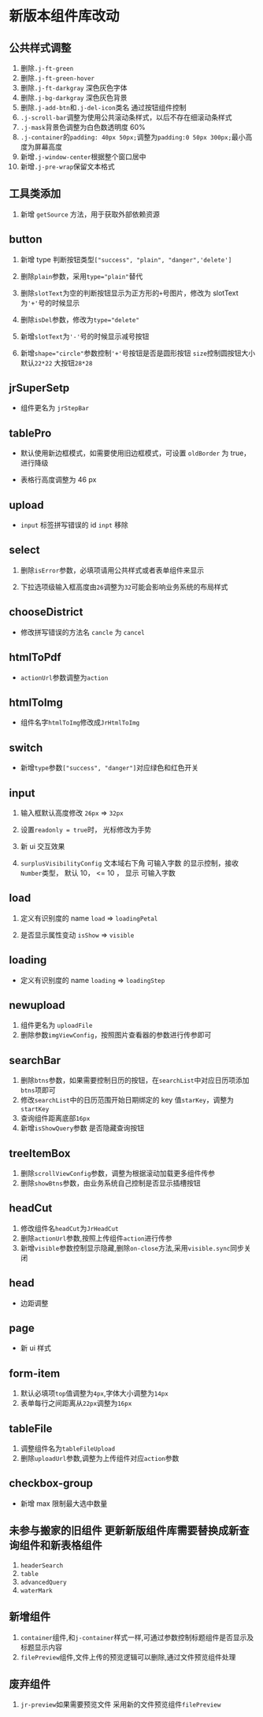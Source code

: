 # 新版本组件库改动

## 公共样式调整

1. 删除`.j-ft-green`
2. 删除`.j-ft-green-hover`
3. 删除`.j-ft-darkgray` 深色灰色字体
4. 删除`.j-bg-darkgray` 深色灰色背景
5. 删除`.j-add-btn`和`.j-del-icon`类名 通过按钮组件控制
6. `.j-scroll-bar`调整为使用公共滚动条样式，以后不存在细滚动条样式
7. `.j-mask`背景色调整为白色数透明度 60%
8. `.j-container`的`padding: 40px 50px;`调整为`padding:0 50px 300px;`最小高度为屏幕高度
9. 新增`.j-window-center`根据整个窗口居中
10. 新增`.j-pre-wrap`保留文本格式

## 工具类添加

1.  新增 `getSource` 方法，用于获取外部依赖资源

## button

1. 新增 type 判断按钮类型`["success", "plain", "danger",'delete']`

2. 删除`plain`参数，采用`type="plain"`替代

3. 删除`slotText`为空的判断按钮显示为正方形的`+`号图片，修改为 slotText 为`'+'`号的时候显示

4. 删除`isDel`参数，修改为`type="delete"`

5. 新增`slotText`为`'-'`号的时候显示减号按钮

6. 新增`shape="circle"`参数控制`'+'`号按钮是否是圆形按钮 `size`控制圆按钮大小 默认`22*22` 大按钮`28*28`

## jrSuperSetp

- 组件更名为 `jrStepBar`

## tablePro

- 默认使用新边框模式，如需要使用旧边框模式，可设置 `oldBorder` 为 true，进行降级

- 表格行高度调整为 46 px

## upload

- `input` 标签拼写错误的 id `inpt` 移除

## select

1. 删除`isError`参数，必填项请用公共样式或者表单组件来显示

2. 下拉选项级输入框高度由`26`调整为`32`可能会影响业务系统的布局样式

## chooseDistrict

- 修改拼写错误的方法名 `cancle` 为 `cancel`

## htmlToPdf

- `actionUrl`参数调整为`action`

## htmlToImg

- 组件名字`htmlToImg`修改成`JrHtmlToImg`

## switch

- 新增`type`参数`["success", "danger"]`对应绿色和红色开关

## input

1. 输入框默认高度修改 `26px` => `32px`

2. 设置`readonly = true`时， 光标修改为手势

3. 新 ui 交互效果

4. `surplusVisibilityConfig` 文本域右下角 可输入字数 的显示控制，接收 `Number`类型， 默认 10， <= 10 ， 显示 可输入字数

## load

1. 定义有识别度的 name `load` => `loadingPetal`

2. 是否显示属性变动 `isShow` => `visible`

## loading

- 定义有识别度的 name `loading` => `loadingStep`

## newupload

1. 组件更名为 `uploadFile`
2. 删除参数`imgViewConfig`，按照图片查看器的参数进行传参即可

## searchBar

1. 删除`btns`参数，如果需要控制日历的按钮，在`searchList`中对应日历项添加`btns`项即可
2. 修改`searchList`中的日历范围开始日期绑定的 key 值`starKey`，调整为`startKey`
3. 查询组件距离底部`16px`
4. 新增`isShowQuery`参数 是否隐藏查询按钮

## treeItemBox

1. 删除`scrollViewConfig`参数，调整为根据滚动加载更多组件传参
2. 删除`showBtns`参数，由业务系统自己控制是否显示插槽按钮

## headCut

1. 修改组件名`headCut`为`JrHeadCut`
2. 删除`actionUrl`参数,按照上传组件`action`进行传参
3. 新增`visible`参数控制显示隐藏,删除`on-close`方法,采用`visible.sync`同步关闭

## head

- 边距调整

## page

- 新 ui 样式

## form-item

1. 默认必填项`top`值调整为`4px`,字体大小调整为`14px`
2. 表单每行之间距离从`22px`调整为`16px`

## tableFile

1. 调整组件名为`tableFileUpload`
2. 删除`uploadUrl`参数,调整为上传组件对应`action`参数

## checkbox-group

- 新增 max 限制最大选中数量

## 未参与搬家的旧组件 更新新版组件库需要替换成新查询组件和新表格组件

1.  `headerSearch`
2.  `table`
3.  `advancedQuery`
4.  `waterMark`

## 新增组件

1. `container`组件,和`j-container`样式一样,可通过参数控制标题组件是否显示及标题显示内容
2. `filePreview`组件,文件上传的预览逻辑可以删除,通过文件预览组件处理

## 废弃组件

1. `jr-preview`如果需要预览文件 采用新的文件预览组件`filePreview`
